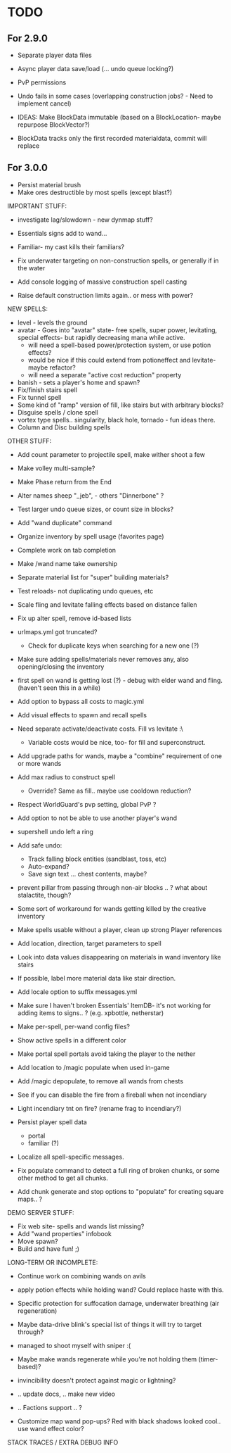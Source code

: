 # TODO

## For 2.9.0

 - Separate player data files
 - Async player data save/load (... undo queue locking?)
 - PvP permissions

 - Undo fails in some cases (overlapping construction jobs? - Need to implement cancel)
  - IDEAS: Make BlockData immutable (based on a BlockLocation- maybe repurpose BlockVector?)
  - BlockData tracks only the first recorded materialdata, commit will replace


## For 3.0.0
 - Persist material brush
 - Make ores destructible by most spells (except blast?)

IMPORTANT STUFF:

 - investigate lag/slowdown - new dynmap stuff?
 - Essentials signs add to wand...

 - Familiar- my cast kills their familiars?

 - Fix underwater targeting on non-construction spells, or generally if in the water
 - Add console logging of massive construction spell casting
 - Raise default construction limits again.. or mess with power?

NEW SPELLS:

 - level - levels the ground
 - avatar - Goes into "avatar" state- free spells, super power, levitating, special effects- but rapidly decreasing mana while active.
    - will need a spell-based power/protection system, or use potion effects? 
    - would be nice if this could extend from potioneffect and levitate- maybe refactor?
    - will need a separate "active cost reduction" property
 - banish - sets a player's home and spawn?
 - Fix/finish stairs spell
 - Fix tunnel spell
 - Some kind of "ramp" version of fill, like stairs but with arbitrary blocks?
 - Disguise spells / clone spell
 - vortex type spells.. singularity, black hole, tornado - fun ideas there.
 - Column and Disc building spells

OTHER STUFF:
 
 - Add count parameter to projectile spell, make wither shoot a few
 - Make volley multi-sample?
 - Make Phase return from the End
 - Alter names sheep "_jeb", - others "Dinnerbone" ?
 - Test larger undo queue sizes, or count size in blocks?
 - Add "wand duplicate" command
 - Organize inventory by spell usage (favorites page)
 - Complete work on tab completion
 - Make /wand name take ownership
 - Separate material list for "super" building materials?
 - Test reloads- not duplicating undo queues, etc
 - Scale fling and levitate falling effects based on distance fallen
 
 - Fix up alter spell, remove id-based lists
 - urlmaps.yml got truncated?
   - Check for duplicate keys when searching for a new one (?)
 - Make sure adding spells/materials never removes any, also opening/closing the inventory
  - first spell on wand is getting lost (?) - debug with elder wand and fling. (haven't seen this in a while) 
  
 - Add option to bypass all costs to magic.yml
 - Add visual effects to spawn and recall spells
 
 - Need separate activate/deactivate costs. Fill vs levitate :\
   - Variable costs would be nice, too- for fill and superconstruct.
 - Add upgrade paths for wands, maybe a "combine" requirement of one or more wands
 - Add max radius to construct spell
   - Override? Same as fill.. maybe use cooldown reduction?
 - Respect WorldGuard's pvp setting, global PvP ?
 - Add option to not be able to use another player's wand
 - supershell undo left a ring
 - Add safe undo:
   - Track falling block entities (sandblast, toss, etc)
   - Auto-expand?
   - Save sign text ... chest contents, maybe?
 - prevent pillar from passing through non-air blocks .. ? what about stalactite, though?
 - Some sort of workaround for wands getting killed by the creative inventory
 - Make spells usable without a player, clean up strong Player references
 - Add location, direction, target parameters to spell
 - Look into data values disappearing on materials in wand inventory like stairs
 - If possible, label more material data like stair direction.
 - Add locale option to suffix messages.yml
 - Make sure I haven't broken Essentials' ItemDB- it's not working for adding items to signs.. ? (e.g. xpbottle, netherstar)
 
 - Make per-spell, per-wand config files?
 - Show active spells in a different color
 - Make portal spell portals avoid taking the player to the nether
 
 - Add location to /magic populate when used in-game
 - Add /magic depopulate, to remove all wands from chests
 
 - See if you can disable the fire from a fireball when not incendiary
 - Light incendiary tnt on fire? (rename frag to incendiary?)

 - Persist player spell data
   - portal
   - familiar (?)
 - Localize all spell-specific messages.
 
 - Fix populate command to detect a full ring of broken chunks, or some other method to get all chunks.
 - Add chunk generate and stop options to "populate" for creating square maps.. ?

DEMO SERVER STUFF:

 - Fix web site- spells and wands list missing?
 - Add "wand properties" infobook
 - Move spawn?
 - Build and have fun! ;)

LONG-TERM OR INCOMPLETE:
 
 - Continue work on combining wands on avils
 - apply potion effects while holding wand? Could replace haste with this.
 - Specific protection for suffocation damage, underwater breathing (air regeneration)
 - Maybe data-drive blink's special list of things it will try to target through?
 - managed to shoot myself with sniper :(
 - Maybe make wands regenerate while you're not holding them (timer-based)?

 - invincibility doesn't protect against magic or lightning?
 - .. update docs, .. make new video
 - .. Factions support .. ?

 - Customize map wand pop-ups? Red with black shadows looked cool.. use wand effect color?

STACK TRACES / EXTRA DEBUG INFO

	